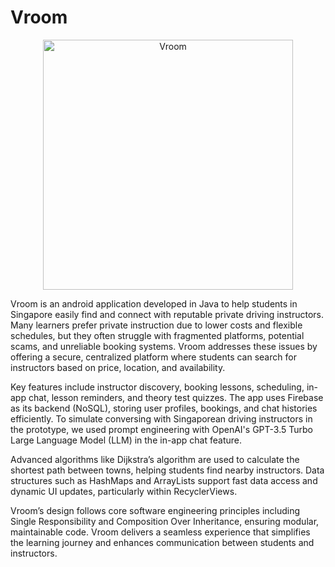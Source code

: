# Vroom

<p align="center">
  <img src="https://github.com/user-attachments/assets/2ce1a2dd-d333-459f-8ddb-468f367d9c94" alt="Vroom" width="400"/>
</p>

Vroom is an android application developed in Java to help students in Singapore easily find and connect with reputable private driving instructors. Many learners prefer private instruction due to lower costs and flexible schedules, but they often struggle with fragmented platforms, potential scams, and unreliable booking systems. Vroom addresses these issues by offering a secure, centralized platform where students can search for instructors based on price, location, and availability.

Key features include instructor discovery, booking lessons, scheduling, in-app chat, lesson reminders, and theory test quizzes. The app uses Firebase as its backend (NoSQL), storing user profiles, bookings, and chat histories efficiently. To simulate conversing with Singaporean driving instructors in the prototype, we used prompt engineering with OpenAI's GPT-3.5 Turbo Large Language Model (LLM) in the in-app chat feature.

Advanced algorithms like Dijkstra’s algorithm are used to calculate the shortest path between towns, helping students find nearby instructors. Data structures such as HashMaps and ArrayLists support fast data access and dynamic UI updates, particularly within RecyclerViews.

Vroom’s design follows core software engineering principles including Single Responsibility and Composition Over Inheritance, ensuring modular, maintainable code. Vroom delivers a seamless experience that simplifies the learning journey and enhances communication between students and instructors.
